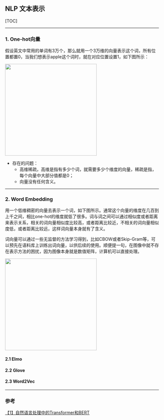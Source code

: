 ## NLP 文本表示

[TOC]

---

### 1. One-hot向量

假设英文中常用的单词有3万个，那么就用一个3万维的向量表示这个词，所有位置都置0，当我们想表示apple这个词时，就在对应位置设置1，如下图所示：

<img src="https://ybqu.oss-cn-beijing.aliyuncs.com/img/image-20200829151529344.png" style="width: 300px" title=""/>

+ 存在的问题：
  + 高维稀疏，高维是指有多少个词，就需要多少个维度的向量，稀疏是指，每个向量中大部分值都是0；
  + 向量没有任何含义。

---

### 2. Word Embedding

用一个低维稠密的向量去表示一个词，如下图所示。通常这个向量的维度在几百到上千之间，相比one-hot的维度就低了很多。词与词之间可以通过相似度或者距离来表示关系，相关的词向量相似度比较高，或者距离比较近，不相关的词向量相似度低，或者距离比较远，这样词向量本身就有了含义。

词向量可以通过一些无监督的方法学习得到，比如CBOW或者Skip-Gram等，可以预先在语料库上训练出词向量，以供后续的使用。顺便提一句，在图像中就不存在表示方法的困扰，因为图像本身就是数值矩阵，计算机可以直接处理。

<img src="https://ybqu.oss-cn-beijing.aliyuncs.com/img/image-20200829151658553.png" style="width: 300px" title=""/>

#### 2.1 Elmo

#### 2.2 Glove

#### 2.3 Word2Vec

---

### 参考

[【1】自然语言处理中的Transformer和BERT](https://zhuanlan.zhihu.com/p/53099098)

